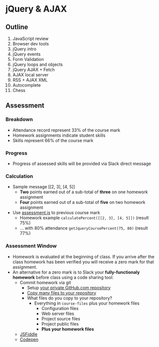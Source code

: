 # jQuery & AJAX

## Outline
1. JavaScript review
1. Browser dev tools
1. jQuery intro
1. jQuery events
1. Form Validation
1. jQuery loops and objects
1. jQuery AJAX + Fetch
1. AJAX local server
1. RSS + AJAX XML
1. Autocomplete
1. Chess

## Assessment

### Breakdown
* Attendance record represent 33% of the course mark
* Homework assignments indicate student skills
* Skills represent 66% of the course mark

### Progress
* Progress of assessed skills will be provided via Slack direct message

### Calculation
* Sample message [[2, 3], [4, 5]]
	* **Two** points earned out of a sub-total of **three** on one homework assignment
	* **Four** points earned out of a sub-total of **five** on two homework assignment
* Use [assessment.js](../../src/js/assessment.js) to previous course mark
	* Homework example `calculatePercent([[2, 3], [4, 5]])` (result 75%)
	* ... with 80% attendance `getJqueryCoursePercent(75, 80)` (result 77%)

### Assessment Window
* Homework is evaluated at the beginning of class. If you arrive after the class homework has been verified you will receive a zero mark for that assignment.
* An alternative for a zero mark is to Slack your **fully-functionaly homework** before class using a code sharing tool:
	* Commit homework via git
		* Setup [your private GitHub.com repository](https://help.github.com/articles/create-a-repo/)
		* [Copy many files to your repository](https://confluence.atlassian.com/bitbucket/copy-your-repository-and-add-files-729980492.html)
		* What files do you copy to your repository?
			* Everything in `course-files` plus your homework files
				* Configuration files
				* Web server files
				* Project source files
				* Project public files
				* **Plus your homework files**
	* [JSFiddle](https://jsfiddle.net/)
	* [Codepen](https://codepen.io/pen/)
